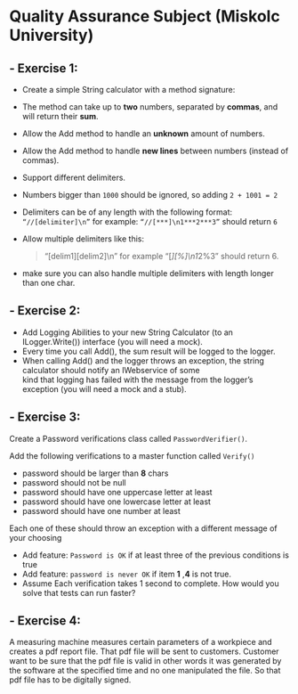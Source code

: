 # Quality Assurance Subject (Miskolc University)

## - Exercise 1: 

- Create a simple String calculator with a method signature:
- The method can take up to __two__ numbers, separated by __commas__, and will return their __sum__. 
- Allow the Add method to handle an __unknown__ amount of numbers.
- Allow the Add method to handle __new lines__ between numbers (instead of commas).
- Support different delimiters.
- Numbers bigger than `1000` should be ignored, so adding `2 + 1001 = 2`
- Delimiters can be of any length with the following format: `“//[delimiter]\n”` for example: `“//[***]\n1***2***3”` should return `6`
- Allow multiple delimiters like this:
     > “[delim1][delim2]\n” for example “[*][%]\n1*2%3” should return 6.

- make sure you can also handle multiple delimiters with length longer than one char.



## - Exercise 2: 
 - Add Logging Abilities to your new String Calculator (to an ILogger.Write()) interface (you will need a mock).
 - Every time you call Add(), the sum result will be logged to the logger.
 - When calling Add() and the logger throws an exception, the string calculator should notify an IWebservice of some<br>
  kind that logging has failed with the message from the logger’s exception (you will need a mock and a stub).

## - Exercise 3: 
Create a Password verifications class called `PasswordVerifier()`.

Add the following verifications to a master function called `Verify()`

 - password should be larger than __8__ chars
 - password should not be null
 - password should have one uppercase letter at least
 - password should have one lowercase letter at least
 - password should have one number at least
 
Each one of these should throw an exception with a different message of your choosing

 - Add feature: `Password is OK` if at least three of the previous conditions is true
 - Add feature: `password is never OK` if item __1__ ,__4__ is not true.
 - Assume Each verification takes 1 second to complete. How would you solve that tests can run faster?
## - Exercise 4:
A measuring machine measures certain parameters of a workpiece and creates a pdf report file. That pdf file will be sent to customers. Customer want to be sure that the pdf file is valid in other words it was generated by the software at the specified time and no one manipulated the file. So that pdf file has to be digitally signed. 

